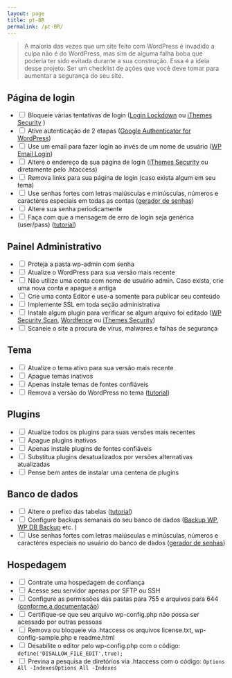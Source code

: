 ```yaml
---
layout: page
title: pt-BR
permalink: /pt-BR/
---
```


> A maioria das vezes que um site feito com WordPress é invadido a culpa não é do WordPress, mas sim de alguma falha boba que poderia ter sido evitada durante a sua construção.
> Essa é a ideia desse projeto: Ser um checklist de ações que você deve tomar para aumentar a segurança do seu site.

## Página de login

* <label><input type="checkbox" /> Bloqueie várias tentativas de login ([Login Lockdown](https://wordpress.org/plugins/login-lockdown/) ou [iThemes Security](https://wordpress.org/plugins/better-wp-security/) )</label>
* <label><input type="checkbox" /> Ative autenticação de 2 etapas ([Google Authenticator for WordPress](https://wordpress.org/plugins/wp-google-authenticator/))</label>
* <label><input type="checkbox" /> Use um email para fazer login ao invés de um nome de usuário ([WP Email Login](http://wordpress.org/extend/plugins/wp-email-login/))</label>
* <label><input type="checkbox" /> Altere o endereço da sua página de login ([iThemes Security](https://wordpress.org/plugins/better-wp-security/) ou diretamente pelo .htaccess)</label>
* <label><input type="checkbox" /> Remova links para sua página de login (caso exista algum em seu tema)</label>
* <label><input type="checkbox" /> Use senhas fortes com letras maiúsculas e minúsculas, números e caractéres especiais em todas as contas ([gerador de senhas](http://passwordsgenerator.net/))</label>
* <label><input type="checkbox" /> Altere sua senha periodicamente</label>
* <label><input type="checkbox" /> Faça com que a mensagem de erro de login seja genérica (user/pass) ([tutorial](https://gist.github.com/zergiocosta/72f87176b236ed0c6e13))</label>

## Painel Administrativo

* <label><input type="checkbox" /> Proteja a pasta wp-admin com senha</label>
* <label><input type="checkbox" /> Atualize o WordPress para sua versão mais recente</label>
* <label><input type="checkbox" /> Não utilize uma conta com nome de usuário admin. Caso exista, crie uma nova conta e apague a antiga</label>
* <label><input type="checkbox" /> Crie uma conta Editor e use-a somente para publicar seu conteúdo</label>
* <label><input type="checkbox" /> Implemente SSL em toda seção administrativa</label>
* <label><input type="checkbox" /> Instale algum plugin para verificar se algum arquivo foi editado ([WP Security Scan](https://wordpress.org/plugins/wp-security-scan/), [Wordfence](https://wordpress.org/plugins/wordfence/) ou [iThemes Security](https://wordpress.org/plugins/better-wp-security/))</label>
* <label><input type="checkbox" /> Scaneie o site a procura de vírus, malwares e falhas de segurança</label>

## Tema

* <label><input type="checkbox" /> Atualize o tema ativo para sua versão mais recente</label>
* <label><input type="checkbox" /> Apague temas inativos</label>
* <label><input type="checkbox" /> Apenas instale temas de fontes confiáveis</label>
* <label><input type="checkbox" /> Remova a versão do WordPress no tema ([tutorial](http://www.wpbeginner.com/wp-tutorials/the-right-way-to-remove-wordpress-version-number/))</label>

## Plugins

* <label><input type="checkbox" /> Atualize todos os plugins para suas versões mais recentes</label>
* <label><input type="checkbox" /> Apague plugins inativos</label>
* <label><input type="checkbox" /> Apenas instale plugins de fontes confiáveis</label>
* <label><input type="checkbox" /> Substitua plugins desatualizados por versões alternativas atualizadas</label>
* <label><input type="checkbox" /> Pense bem antes de instalar uma centena de plugins</label>

## Banco de dados

* <label><input type="checkbox" /> Altere o prefixo das tabelas ([tutorial](http://www.maketecheasier.com/the-safe-way-to-change-your-wordpress-database-table-prefix))</label>
* <label><input type="checkbox" /> Configure backups semanais do seu banco de dados ([Backup WP](https://wordpress.org/plugins/backup-wp/), [WP DB Backup](https://wordpress.org/plugins/wp-db-backup/) etc. )</label>
* <label><input type="checkbox" /> Use senhas fortes com letras maiúsculas e minúsculas, números e caractéres especiais no usuário do banco de dados ([gerador de senhas](http://passwordsgenerator.net/))</label>

## Hospedagem

* <label><input type="checkbox" /> Contrate uma hospedagem de confiança</label>
* <label><input type="checkbox" /> Acesse seu servidor apenas por SFTP ou SSH</label>
* <label><input type="checkbox" /> Configure as permissões das pastas para 755 e arquivos para 644 ([conforme a documentação](http://codex.wordpress.org/Hardening_WordPress#File_Permissions))</label>
* <label><input type="checkbox" /> Certifique-se que seu arquivo wp-config.php não possa ser acessado por outras pessoas</label>
* <label><input type="checkbox" /> Remova ou bloqueie via .htaccess os arquivos license.txt, wp-config-sample.php e readme.html</label>
* <label><input type="checkbox" /> Desabilite o editor pelo wp-config.php com o código: `define('DISALLOW_FILE_EDIT',true);`</label>
* <label><input type="checkbox" /> Previna a pesquisa de diretórios via .htaccess com o código: `Options All -IndexesOptions All -Indexes`</label>